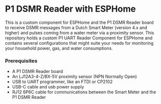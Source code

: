 # P1 DSMR Reader with ESPHome

This is a custom component for ESPHome and the P1 DSMR Reader board to receive DSMR messages from a Dutch Smart Meter (version 4.x and higher) and pulses coming from a water meter via a proximity sensor. This repository holds a custom P1 UART Reader Component for ESPHome and contains several configurations that might suite your needs for monitoring your household power, gas, and water consumptions.

### Prerequisites

* A P1 DSMR Reader board
* An LJ12A3-4-Z/BX-5V proximity sensor (NPN Normally Open)
* USB to UART programmer, like an FTDI or CP2102
* USB-C cable and usb power supply
* RJ12 6P6C cable for communications between the Smart Meter and the P1 DSMR Reader

